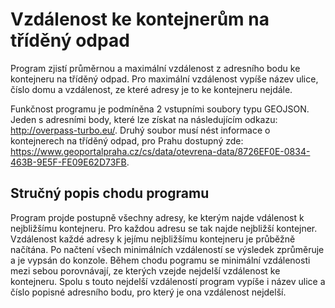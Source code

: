 # Vzdálenost ke kontejnerům na tříděný odpad

Program zjistí průměrnou a maximální vzdálenost z adresního bodu ke kontejneru na tříděný odpad. Pro maximální vzdálenost vypíše název ulice, číslo domu a vzdálenost, ze které adresy je to ke kontejneru nejdále.

Funkčnost programu je podmíněna 2 vstupními soubory typu GEOJSON. Jeden s adresními body, které lze získat na následujícím odkazu: http://overpass-turbo.eu/. Druhý soubor musí nést informace o kontejnerech na tříděný odpad, pro Prahu dostupný zde: https://www.geoportalpraha.cz/cs/data/otevrena-data/8726EF0E-0834-463B-9E5F-FE09E62D73FB.

## Stručný popis chodu programu
Program projde postupně všechny adresy, ke kterým najde vdálenost k nejbližšímu kontejneru. Pro každou adresu se tak najde nejbližší kontejner. Vzdálenost každé adresy k jejímu nejbližšímu kontejneru je průběžně načítána. Po načtení všech minimálních vzdáleností se výsledek zprůměruje a je vypsán do konzole.
Během chodu pogramu se minimální vzdálenosti mezi sebou porovnávají, ze kterých vzejde nejdelší vzdálenost ke kontejneru. Spolu s touto nejdelší vzdáleností program vypíše i název ulice a číslo popisné adresního bodu, pro který je ona vzdálenost nejdelší. 
